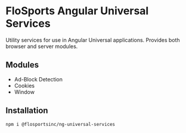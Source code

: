 # FloSports Angular Universal Services
Utility services for use in Angular Universal applications. Provides both browser and server modules.

## Modules
- Ad-Block Detection
- Cookies
- Window

## Installation
```sh
npm i @flosportsinc/ng-universal-services
```